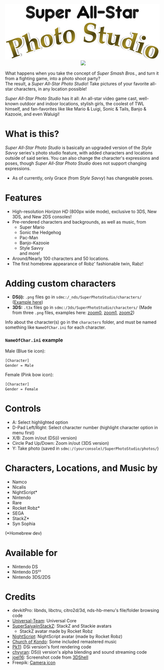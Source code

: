 ﻿<p align="center">
 <img src="https://github.com/RocketRobz/SuperAllStarPhotoStudio/blob/master/resources/title.png"><br>
	<a href="https://gbatemp.net/threads/dsi-3ds-super-photo-studio-take-pictures-of-your-favorite-all-star-characters.573276/" style="padding-left: 5px;">
		<img src="https://img.shields.io/badge/GBATemp-thread-blue.svg" height="20">
	</a>
</p>

What happens when you take the concept of *Super Smash Bros.*, and turn it from a fighting game, into a photo shoot party?     
The result, a *Super All-Star Photo Studio*! Take pictures of your favorite all-star characters, in any location possible!

*Super All-Star Photo Studio* has it all: An all-star video game cast, well-known outdoor and indoor locations, stylish girls, the coolest of TWL himself, and fan-favorites like like Mario & Luigi, Sonic & Tails, Banjo & Kazooie, and even Waluigi!

# What is this?

*Super All-Star Photo Studio* is basically an upgraded version of the *Style Savvy* series's photo studio feature, with added characters and locations outside of said series. You can also change the character's expressions and poses, though *Super All-Star Photo Studio* does not support changing expressions.
- As of currently, only Grace (from *Style Savvy*) has changeable poses.

# Features

- High-resolution *Horizon HD* (800px wide mode), exclusive to 3DS, New 3DS, and New 2DS consoles!
- Pre-rendered characters and backgrounds, as well as music, from     
  - Super Mario     
  - Sonic the Hedgehog     
  - Pac-Man     
  - Banjo-Kazooie        
  - Style Savvy     
  and more!
- Around/Nearly 100 characters and 50 locations.
- The first homebrew appearance of Robz' fashionable twin, Rabz!

# Adding custom characters

- **DS(i):** `.png` files go in `sdmc:/_nds/SuperPhotoStudio/characters/` ([Example here](https://github.com/RocketRobz/SuperAllStarPhotoStudio/blob/master/nds/nitrofiles/graphics/char/ss4_Robz0.png))
- **3DS:** `.t3x` files go in `sdmc:/3ds/SuperPhotoStudio/characters/` (Made from three `.png` files, examples here: [zoom0](https://github.com/RocketRobz/SuperAllStarPhotoStudio/blob/master/3ds/assets/gfx_chars/characters/Rocket%20Photo%20Shoot/Spring/zoom0/Robz.png), [zoom1](https://github.com/RocketRobz/SuperAllStarPhotoStudio/blob/master/3ds/assets/gfx_chars/characters/Rocket%20Photo%20Shoot/Spring/zoom1/Robz.png), [zoom2](https://github.com/RocketRobz/SuperAllStarPhotoStudio/blob/master/3ds/assets/gfx_chars/characters/Rocket%20Photo%20Shoot/Spring/zoom2/Robz.png))

Info about the character(s) go in the `characters` folder, and must be named something like `NameOfChar.ini` for each character.

### `NameOfChar.ini` example

Male (Blue tie icon):

```
[Character]
Gender = Male
```

Female (Pink bow icon):

```
[Character]
Gender = Female
```

# Controls
- A: Select highlighted option
- D-Pad Left/Right: Select character number (highlight character option in menu first)
- X/B: Zoom in/out (DS(i) version)
- Circle Pad Up/Down: Zoom in/out (3DS version)
- Y: Take photo (saved in `sdmc:/(yourconsole)/SuperPhotoStudio/photos/`)

# Characters, Locations, and Music by
- Namco
- Nicalis
- NightScript*
- Nintendo
- Rare
- Rocket Robz*
- SEGA
- StackZ*
- Syn Sophia

(*Homebrew dev)

# Available for
- Nintendo DS
- Nintendo DS⁽ⁱ⁾
- Nintendo 3DS/2DS

# Credits
- devkitPro: libnds, libctru, citro2d/3d, nds-hb-menu's file/folder browsing code
- [Universal-Team](https://github.com/Universal-Team): Universal Core
- [SuperSaiyajinStackZ](https://github.com/SuperSaiyajinStackZ): StackZ and Stackie avatars
     - StackZ avatar made by Rocket Robz
- [NightScript](https://github.com/NightScript370): NightScript avatar (made by Rocket Robz)
- [Church of Kondo](https://www.youtube.com/@ChurchofKondoh): Some included remastered music
- [Pk11](https://github.com/Epicpkmn11): DSi version's font rendering code
- [chyyran](https://github.com/chyyran): DS(i) version's alpha blending and sound streaming code
- [joel16](https://github.com/joel16): Screenshot code from [3DShell](https://github.com/joel16/3DShell)
- Freepik: [Camera icon](https://www.flaticon.com/free-icon/camera_2965705?term=camera&page=1&position=12)
